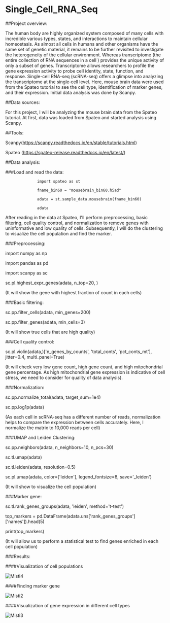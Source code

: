 # Single_Cell_RNA_Seq
##Project overview:

The human body are highly organized system composed of many cells with incredible various types, states, and interactions to maintain cellular homeostasis. As almost all cells in humans and other organisms have the same set of genetic material, it remains to be further revisited to investigate the heterogeneity of the cellular environment. Whereas transcriptome (the entire collection of RNA sequences in a cell ) provides  the unique activity of only a subset of genes. Transcriptome allows researchers to profile the gene expression activity to probe cell identity, state, function, and response. Single-cell RNA-seq (scRNA-seq) offers a glimpse into analyzing the transcriptome at the single‐cell level. Here, mouse brain data were used from the Spateo tutorial to see the cell type, identification of marker genes, and their expression. Initial data analysis was done by Scanpy.

##Data sources:

For this project, I will be analyzing the mouse brain data from the Spateo tutorial. At first, data was loaded from Spateo and started analysis using Scanpy.

##Tools:

Scanpy(https://scanpy.readthedocs.io/en/stable/tutorials.html)

Spateo (https://spateo-release.readthedocs.io/en/latest/)

##Data analysis:

###Load and read the data:

                  import spateo as st
                  
                  fname_bin60 = "mousebrain_bin60.h5ad"
                  
                  adata = st.sample_data.mousebrain(fname_bin60)
                  
                  adata
                  
After reading in the data at Spateo, I'll perform preprocessing, basic filtering, cell quality control, and normalization to remove genes with uninformative and low quality of cells. Subsequently, I will do the clustering to visualize the cell population and find the marker.

###Preprocessing:

import numpy as np

import pandas as pd

import scanpy as sc

sc.pl.highest_expr_genes(adata, n_top=20, )

(It will show the gene with highest fraction of count in each cells)

###Basic filtering:

sc.pp.filter_cells(adata, min_genes=200)

sc.pp.filter_genes(adata, min_cells=3)

(It will show true cells that are high quality)

###Cell quality control:

sc.pl.violin(adata,)['n_genes_by_counts', 'total_conts', 'pct_conts_mt'],
             jitter=0.4, multi_panel=True)

(It will check very low gene count, high gene count, and high mitochondrial gene percentage. As high mitochondrial gene expression is indicative of cell stress, we need to consider for quality of data analysis).

###Normalization:

sc.pp.normalize_total(adata, target_sum=1e4)

sc.pp.log1p(adata)

(As each cell in scRNA-seq has a different number of reads, normalization helps to compare the expression between cells accurately. Here, I normalize the matrix to 10,000 reads per cell)

###UMAP and Leiden Clustering:

sc.pp.neighbors(adata, n_neighbors=10, n_pcs=30)

sc.tl.umap(adata)

sc.tl.leiden(adata, resolution=0.5)

sc.pl.umap(adata, color=['leiden'], legend_fontsize=8, save='_leiden')

(It will show to visualize the cell population)

###Marker gene:

sc.tl.rank_genes_groups(adata, 'leiden', method='t-test')

top_markers = pd.DataFrame(adata.uns['rank_genes_groups']['names']).head(5)

print(top_markers)

(It will allow us to perform a statistical test to find genes enriched in each cell population)

###Results:

####Visualization of cell populations

![Misti4](https://github.com/Delowarrumana/Single_Cell_RNA_Seq/assets/146145134/4266a9a1-70c7-4fa8-a09b-0aee77e71d43)

####Finding marker gene

![Misti2](https://github.com/Delowarrumana/Single_Cell_RNA_Seq/assets/146145134/5b5fed80-9f61-4166-96fd-567ba9a9d486)

####Visualization of gene expression in different cell types

![Misti3](https://github.com/Delowarrumana/Single_Cell_RNA_Seq/assets/146145134/4467bae0-aa3c-407c-9f75-e3312fb4771b)



